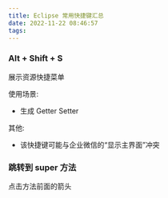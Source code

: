 ```yaml
---
title: Eclipse 常用快捷键汇总
date: 2022-11-22 08:46:57
tags:
---
```



### Alt + Shift + S

展示资源快捷菜单

使用场景: 

- 生成 Getter Setter

其他:

- 该快捷键可能与企业微信的“显示主界面”冲突


### 跳转到 super 方法

点击方法前面的箭头